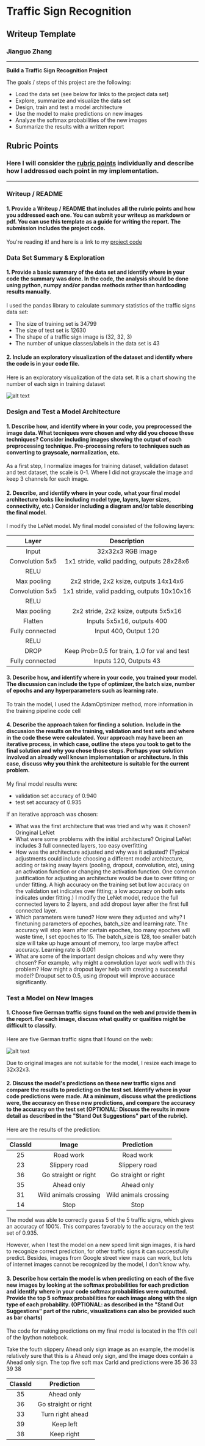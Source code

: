 
# **Traffic Sign Recognition** 

## Writeup Template

### Jianguo Zhang

---

**Build a Traffic Sign Recognition Project**

The goals / steps of this project are the following:
* Load the data set (see below for links to the project data set)
* Explore, summarize and visualize the data set
* Design, train and test a model architecture
* Use the model to make predictions on new images
* Analyze the softmax probabilities of the new images
* Summarize the results with a written report


[//]: # (Image References)

[image1]:  Number_of_each_sign.png
[image2]:  5_images_or.png
[image3]:  5_images_re.png
[image4]:  straight_or_right.jpg
[image5]:  ahead_only.jpg
[image6]:  wild_animal_crossing.jpg
[image7]:  stop.jpg

## Rubric Points
### Here I will consider the [rubric points](https://review.udacity.com/#!/rubrics/481/view) individually and describe how I addressed each point in my implementation.  

---
### Writeup / README

#### 1. Provide a Writeup / README that includes all the rubric points and how you addressed each one. You can submit your writeup as markdown or pdf. You can use this template as a guide for writing the report. The submission includes the project code.

You're reading it! and here is a link to my [project code](https://github.com/JianguoZhang1994/CarND-Traffic-Sign-Classifier/blob/master/Traffic_Sign_Classifier.ipynb)

### Data Set Summary & Exploration

#### 1. Provide a basic summary of the data set and identify where in your code the summary was done. In the code, the analysis should be done using python, numpy and/or pandas methods rather than hardcoding results manually.

I used the pandas library to calculate summary statistics of the traffic
signs data set:

* The size of training set is 34799
* The size of test set is 12630
* The shape of a traffic sign image is (32, 32, 3)
* The number of unique classes/labels in the data set is 43

#### 2. Include an exploratory visualization of the dataset and identify where the code is in your code file.


Here is an exploratory visualization of the data set. It is a chart showing the number of each sign in training dataset

![alt text][image1]

### Design and Test a Model Architecture

#### 1. Describe how, and identify where in your code, you preprocessed the image data. What tecniques were chosen and why did you choose these techniques? Consider including images showing the output of each preprocessing technique. Pre-processing refers to techniques such as converting to grayscale, normalization, etc.


As a first step, I normalize images for training dataset, validation dataset and test dataset, the scale is 0-1. Where I did not grayscale the image and keep 3 channels for each image. 

 

#### 2. Describe, and identify where in your code, what your final model architecture looks like including model type, layers, layer sizes, connectivity, etc.) Consider including a diagram and/or table describing the final model.

I modify the LeNet model. My final model consisted of the following layers:

| Layer         		|     Description	        					| 
|:---------------------:|:---------------------------------------------:| 
| Input         		| 32x32x3 RGB image   							| 
| Convolution 5x5     	| 1x1 stride, valid padding, outputs 28x28x6 	|
| RELU					|												|
| Max pooling	      	| 2x2 stride, 2x2 ksize, outputs 14x14x6		|
| Convolution 5x5	    | 1x1 stride, valid padding, outputs 10x10x16  	|
| RELU					|												|
| Max pooling	      	| 2x2 stride, 2x2 ksize, outputs 5x5x16 		|
| Flatten   	      	| Inputs 5x5x16, outputs 400            		|
| Fully connected		| Input  400, Output  120      			    	|
| RELU					|												|
| DROP					| Keep Prob=0.5 for train, 1.0 for val and test	|
| Fully connected		| Inputs 120, Outputs 43      				    |

 


#### 3. Describe how, and identify where in your code, you trained your model. The discussion can include the type of optimizer, the batch size, number of epochs and any hyperparameters such as learning rate.


To train the model, I used the AdamOptimizer method, more information in the training pipeline code cell

#### 4. Describe the approach taken for finding a solution. Include in the discussion the results on the training, validation and test sets and where in the code these were calculated. Your approach may have been an iterative process, in which case, outline the steps you took to get to the final solution and why you chose those steps. Perhaps your solution involved an already well known implementation or architecture. In this case, discuss why you think the architecture is suitable for the current problem.



My final model results were:
* validation set accuracy of 0.940
* test set accuracy of 0.935

If an iterative approach was chosen:
* What was the first architecture that was tried and why was it chosen? Oringinal LeNet 
* What were some problems with the initial architecture? Original LeNet includes 3 full connected layers, too easy overfitting
* How was the architecture adjusted and why was it adjusted? (Typical adjustments could include choosing a different model architecture, adding or taking away layers (pooling, dropout, convolution, etc), using an activation function or changing the activation function. One common justification for adjusting an architecture would be due to over fitting or under fitting. A high accuracy on the training set but low accuracy on the validation set indicates over fitting; a low accuracy on both sets indicates under fitting.) I modify the LeNet model, reduce the full connected layers to 2 layers, and add dropout layer after the first full connected layer. 
* Which parameters were tuned? How were they adjusted and why? I finetuning parameters of epoches, batch_size and learning rate. The accuracy will stop learn after certain epoches, too many epoches will waste time, I set epoches to 15. The batch_size is 128, too smaller batch size will take up huge amount of memory, too large maybe affect accuracy. Learning rate is 0.001  
* What are some of the important design choices and why were they chosen? For example, why might a convolution layer work well with this problem? How might a dropout layer help with creating a successful model? Drouput set to 0.5, using dropout will improve accurace significantly.


### Test a Model on New Images

#### 1. Choose five German traffic signs found on the web and provide them in the report. For each image, discuss what quality or qualities might be difficult to classify.

Here are five German traffic signs that I found on the web:

![alt text][image2]  

Due to original images are not suitable for the model, I resize each image to 32x32x3.

#### 2. Discuss the model's predictions on these new traffic signs and compare the results to predicting on the test set. Identify where in your code predictions were made. At a minimum, discuss what the predictions were, the accuracy on these new predictions, and compare the accuracy to the accuracy on the test set (OPTIONAL: Discuss the results in more detail as described in the "Stand Out Suggestions" part of the rubric).

Here are the results of the prediction:


|ClassId       | Image			        |     Prediction	        					| 
|:------------:|:---------------------:|:---------------------------------------------:| 
|25            | Road work   		| Road work								| 
|23            | Slippery road    		| Slippery road						| 
|36            | Go straight or right  | Go straight or right				|
|35            | Ahead only			|  Ahead only            				|
|31            | Wild animals crossing | Wild animals crossing 				|
|14            | Stop		| Stop      |


The model was able to correctly guess 5 of the 5 traffic signs, which gives an accuracy of 100%. This compares favorably to the accuracy on the test set of 0.935.

However, when I test the model on a new speed limit sign images, it is hard to recognize correct prediction, for other traffic signs it can successfully predict. Besides, images from Google street view maps can work, but lots of internet images cannot be recognized by the model, I don't know why.

#### 3. Describe how certain the model is when predicting on each of the five new images by looking at the softmax probabilities for each prediction and identify where in your code softmax probabilities were outputted. Provide the top 5 softmax probabilities for each image along with the sign type of each probability. (OPTIONAL: as described in the "Stand Out Suggestions" part of the rubric, visualizations can also be provided such as bar charts)

The code for making predictions on my final model is located in the 11th cell of the Ipython notebook.

Take the fouth slippery Ahead only sign image as an example, the model is relatively sure that this is a Ahead only sign, and the image does contain a Ahead only sign. The top five soft max CarId and predictions were
35 36 33 39 38

| ClassId           	|     Prediction	        					| 
|:---------------------:|:---------------------------------------------:| 
| 35         			| Ahead only  								| 
| 36     				| Go straight or right									|
| 33					| Turn right ahead										|
| 39	      			| Keep left	|
| 38 				    | Keep right							|

 
